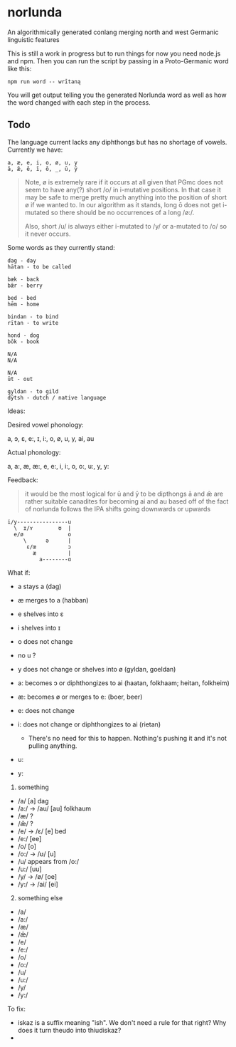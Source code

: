 # norlunda

An algorithmically generated conlang merging north and west Germanic linguistic features

This is still a work in progress but to run things for now you need node.js and npm. Then you can run the script by passing in a Proto-Germanic word like this:

```
npm run word -- wrītaną
```

You will get output telling you the generated Norlunda word as well as how the word changed with each step in the process.

## Todo

The language current lacks any diphthongs but has no shortage of vowels. Currently we have:

```
a, æ, e, i, o, ø, u, y
ā, ǣ, ē, ī, ō, _, ū, ȳ
```

> Note, ø is extremely rare if it occurs at all given that PGmc does not seem to have any(?) short /o/ in i-mutative positions. In that case it may be safe to merge pretty much anything into the position of short ø if we wanted to. In our algorithm as it stands, long ō does not get i-mutated so there should be no occurrences of a long /ø:/.
>
> Also, short /u/ is always either i-mutated to /y/ or a-mutated to /o/ so it never occurs.

Some words as they currently stand:

```
dag - day
hātan - to be called

bæk - back
bǣr - berry

bed - bed
hēm - home

bindan - to bind
rītan - to write

hond - dog
bōk - book

N/A
N/A

N/A
ūt - out

gyldan - to gild
dȳtsh - dutch / native language
```

Ideas:

Desired vowel phonology:

a, ɔ, ɛ, e:, ɪ, i:, o, ø, u, y, ai, au

Actual phonology:

a, a:, æ, æ:, e, e:, i, i:, o, o:, u:, y, y:

Feedback:

> it would be the most logical for ū and ȳ to be dipthongs
> ā and ǣ are rather suitable canadites for becoming ai and au
> based off of the fact of norlunda follows the IPA shifts going downwards or upwards

```
i/y----------------u
  \  ɪ/ʏ        ʊ  |
  e/ø              o
     \      ə      |
      ɛ/œ          ɔ
        æ          |
          a--------ɑ
```

What if:

- a stays a (dag)
- æ merges to a (habban)
- e shelves into ɛ
- i shelves into ɪ
- o does not change
- no u ?
- y does not change or shelves into ø (gyldan, goeldan)

- a: becomes ɔ or diphthongizes to ai (haatan, folkhaam; heitan, folkheim)
- æ: becomes ø or merges to e: (boer, beer)
- e: does not change
- i: does not change or diphthongizes to ai (rietan)
  - There's no need for this to happen. Nothing's pushing it and it's not pulling anything.
- u:
- y:

1. something

- /a/ [a] dag
- /a:/ -> /au/ [au] folkhaum
- /æ/ ?
- /ǣ/ ?
- /e/ -> /ɛ/ [e] bed
- /e:/ [ee]
- /o/ [o]
- /o:/ -> /ʊ/ [u]
- /u/ appears from /o:/
- /u:/ [uu]
- /y/ -> /ø/ [oe]
- /y:/ -> /ai/ [ei]

2. something else

- /a/
- /a:/
- /æ/
- /ǣ/
- /e/
- /e:/
- /o/
- /o:/
- /u/
- /u:/
- /y/
- /y:/

To fix:

- iskaz is a suffix meaning "ish". We don't need a rule for that right? Why does it turn theudo into thiudiskaz?
-
